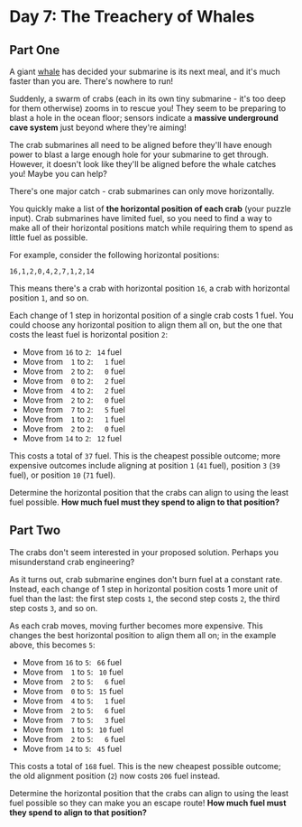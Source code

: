 # Day 7: The Treachery of Whales

## Part One

A giant [whale](https://en.wikipedia.org/wiki/Sperm_whale) has decided your submarine is its next meal, and it's much faster than you are. There's nowhere to run!

Suddenly, a swarm of crabs (each in its own tiny submarine - it's too deep for them otherwise) zooms in to rescue you! They seem to be preparing to blast a hole in the ocean floor; sensors indicate a **massive underground cave system** just beyond where they're aiming!

The crab submarines all need to be aligned before they'll have enough power to blast a large enough hole for your submarine to get through. However, it doesn't look like they'll be aligned before the whale catches you! Maybe you can help?

There's one major catch - crab submarines can only move horizontally.

You quickly make a list of **the horizontal position of each crab** (your puzzle input). Crab submarines have limited fuel, so you need to find a way to make all of their horizontal positions match while requiring them to spend as little fuel as possible.

For example, consider the following horizontal positions:

    16,1,2,0,4,2,7,1,2,14

This means there's a crab with horizontal position `16`, a crab with horizontal position `1`, and so on.

Each change of 1 step in horizontal position of a single crab costs 1 fuel. You could choose any horizontal position to align them all on, but the one that costs the least fuel is horizontal position `2`:

- Move from `16` to `2`:⠀`14` fuel
- Move from ⠀`1` to `2`:⠀⠀`1` fuel
- Move from ⠀`2` to `2`:⠀⠀`0` fuel
- Move from ⠀`0` to `2`:⠀⠀`2` fuel
- Move from ⠀`4` to `2`:⠀⠀`2` fuel
- Move from ⠀`2` to `2`:⠀⠀`0` fuel
- Move from ⠀`7` to `2`:⠀⠀`5` fuel
- Move from ⠀`1` to `2`:⠀⠀`1` fuel
- Move from ⠀`2` to `2`:⠀⠀`0` fuel
- Move from `14` to `2`:⠀`12` fuel

This costs a total of `37` fuel. This is the cheapest possible outcome; more expensive outcomes include aligning at position `1` (`41` fuel), position `3` (`39` fuel), or position `10` (`71` fuel).

Determine the horizontal position that the crabs can align to using the least fuel possible. **How much fuel must they spend to align to that position?**

## Part Two

The crabs don't seem interested in your proposed solution. Perhaps you misunderstand crab engineering?

As it turns out, crab submarine engines don't burn fuel at a constant rate. Instead, each change of 1 step in horizontal position costs 1 more unit of fuel than the last: the first step costs `1`, the second step costs `2`, the third step costs `3`, and so on.

As each crab moves, moving further becomes more expensive. This changes the best horizontal position to align them all on; in the example above, this becomes `5`:

- Move from `16` to `5`:⠀`66` fuel
- Move from ⠀`1` to `5`:⠀`10` fuel
- Move from ⠀`2` to `5`:⠀⠀`6` fuel
- Move from ⠀`0` to `5`:⠀`15` fuel
- Move from ⠀`4` to `5`:⠀⠀`1` fuel
- Move from ⠀`2` to `5`:⠀⠀`6` fuel
- Move from ⠀`7` to `5`:⠀⠀`3` fuel
- Move from ⠀`1` to `5`:⠀`10` fuel
- Move from ⠀`2` to `5`:⠀⠀`6` fuel
- Move from `14` to `5`:⠀`45` fuel

This costs a total of `168` fuel. This is the new cheapest possible outcome; the old alignment position (`2`) now costs `206` fuel instead.

Determine the horizontal position that the crabs can align to using the least fuel possible so they can make you an escape route! **How much fuel must they spend to align to that position?**
